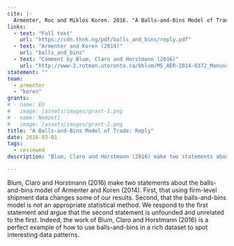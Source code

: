 ```yaml
---
cite: |-
  Armenter, Roc and Miklós Koren. 2016. "A Balls-and-Bins Model of Trade: Reply" American Economic Review. 106(3), pp. .
links:
  - text: "Full text"
    url: "https://cdn.thnk.ng/pdf/balls_and_bins/reply.pdf"
  - text: "Armenter and Koren (2014)"
    url: "balls_and_bins"
  - text: "Comment by Blum, Claro and Horstmann (2016)"
    url: "http://www-2.rotman.utoronto.ca/bblum/MS_AER-2014-0372_Manuscript_Final_Version.pdf"
statement: ""
team:
  - armenter
  - "koren"
grants:
# - name: EU
#   image: /assets/images/grant-1.png
# - name: Nemzeti
#   image: /assets/images/grant-2.png
title: "A Balls-and-Bins Model of Trade: Reply"
date: 2016-03-01
tags:
  - reviewed
description: "Blum, Claro and Horstmann (2016) make two statements about the balls-and-bins model of Armenter and Koren (2014). First, that using firm-level shipment data changes some of our results. Second, that the balls-and-bins model is not an appropriate statistical method. We respond to the first statement and argue that the second statement is unfounded and unrelated to the first. Indeed, the work of Blum, Claro and Horstmann (2016) is a perfect example of how to use balls-and-bins in a rich dataset to spot interesting data patterns.\n"

---
```


Blum, Claro and Horstmann (2016) make two statements about the balls-and-bins model of Armenter and Koren (2014). First, that using firm-level shipment data changes some of our results. Second, that the balls-and-bins model is not an appropriate statistical method. We respond to the first statement and argue that the second statement is unfounded and unrelated to the first. Indeed, the work of Blum, Claro and Horstmann (2016) is a perfect example of how to use balls-and-bins in a rich dataset to spot interesting data patterns.

